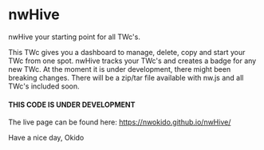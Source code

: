 # nwHive
nwHive your starting point for all TWc's.

This TWc gives you a dashboard to manage, delete, copy and start your TWc from one spot.
nwHive tracks your TWc's and creates a badge for any new TWc.
At the moment it is under development, there might been breaking changes.
There will be a zip/tar file available with nw.js and all TWc's included soon.

#### THIS CODE IS UNDER DEVELOPMENT

The live page can be found here: https://nwokido.github.io/nwHive/

Have a nice day, Okido
